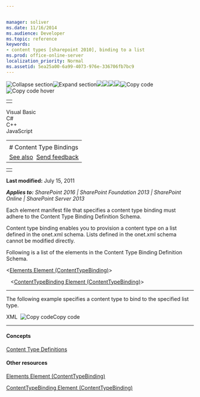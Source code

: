 ```yaml
---


manager: soliver
ms.date: 11/16/2014
ms.audience: Developer
ms.topic: reference
keywords:
- content types [sharepoint 2010], binding to a list
ms.prod: office-online-server
localization_priority: Normal
ms.assetid: 5ea25a00-6a99-4073-976e-336706fb7bc9
---
```


![Collapse
section](../icons/collapse_all.gif "Collapse section")![Expand
section](../icons/expand_all.gif "Expand section")![](../icons/collapse_all.gif)![](../icons/expand_all.gif)![](../icons/dropdown.gif)![](../icons/dropdownHover.gif)![Copy
code](../icons/copycode.gif "Copy code")![Copy code
hover](../icons/copycodeHighlight.gif "Copy code hover")
<table>
<tbody>
<tr class="odd">
<td align="left"></td>
</tr>
</tbody>
</table>

Visual Basic  
C\#  
C++  
JavaScript  

<table>
<tbody>
<tr class="odd">
<td align="left"><span id="runningHeaderText"></span></td>
</tr>
<tr class="even">
<td align="left"># Content Type Bindings</td>
</tr>
<tr class="odd">
<td align="left"><a href="#seeAlsoToggle">See also</a>  <span id="headfeedbackarea" class="feedbackhead"><a href="javascript:SubmitFeedback(&#39;docthis@Microsoft.com&#39;,&#39;&#39;,&#39;&#39;,&#39;&#39;,&#39;1.0.18082.1225&#39;,&#39;%0\dThank%20you%20for%20your%20feedback.%20The%20developer%20writing%20teams%20use%20your%20feedback%20to%20improve%20documentation.%20While%20we%20are%20reviewing%20your%20feedback,%20we%20may%20send%20you%20e-mail%20to%20ask%20for%20clarification%20or%20feedback%20on%20a%20solution.%20We%20do%20not%20use%20your%20e-mail%20address%20for%20any%20other%20purpose%20and%20we%20delete%20it%20after%20we%20finish%20our%20review.%0\AFor%20further%20information%20about%20the%20privacy%20policies%20of%20Microsoft,%20please%20see%20http://privacy.microsoft.com/en-us/default.aspx.%0\A%0\d&#39;,&#39;Customer%20feedback&#39;);">Send feedback</a></span></td>
</tr>
</tbody>
</table>

<table>
<colgroup>
<col width="100%" />
</colgroup>
<tbody>
<tr class="odd">
<td align="left"></td>
</tr>
</tbody>
</table>

**Last modified:** July 15, 2011

***Applies to:** SharePoint 2016 | SharePoint Foundation 2013 |
SharePoint Online | SharePoint Server 2013*

Each element manifest file that specifies a content type binding must
adhere to the Content Type Binding Definition Schema.

Content type binding enables you to provision a content type on a list
defined in the onet.xml schema. Lists defined in the onet.xml schema
cannot be modified directly.

Following is a list of the elements in the Content Type Binding
Definition Schema.

\<<span sdata="link">[Elements Element
(ContentTypeBinding)](elements-element-contenttypebinding.htm)</span>\>

   \<<span sdata="link">[ContentTypeBinding Element
(ContentTypeBinding)](contenttypebinding-element-contenttypebinding.htm)</span>\>


-----------------------------------------------------------------------------------------------------------------------------------------------------------------------------------------------------------------------------------

The following example specifies a content type to bind to the specified
list type.

<span codelanguage="xmlLang"></span>
XML 
<span class="copyCode" onclick="CopyCode(this)"
onkeypress="CopyCode_CheckKey(this, event)"
onmouseover="ChangeCopyCodeIcon(this)"
onmouseout="ChangeCopyCodeIcon(this)" tabindex="0">![Copy
code](../icons/copycode.gif "Copy code")Copy code</span>
    <Elements xmlns="http://schemas.microsoft.com/sharepoint/">
      <ContentTypeBinding
        ContentTypeId="0x010100C5A8DB52D9D0A14D9B2FDCC96666E9F2" 
        ListUrl="_catalogs/masterpage"
      />
    </Elements>


-------------------------------------------------------------------------------------------------------------------------------------------------------------------------------------------

#### Concepts

<span sdata="link">[Content Type
Definitions](content-type-definitions.htm)</span>

#### Other resources

<span sdata="link">[Elements Element
(ContentTypeBinding)](elements-element-contenttypebinding.htm)</span>

<span sdata="link">[ContentTypeBinding Element
(ContentTypeBinding)](contenttypebinding-element-contenttypebinding.htm)</span>








